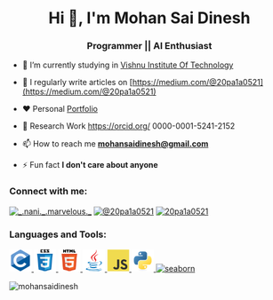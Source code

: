 <h1 align="center">Hi 👋, I'm Mohan Sai Dinesh</h1>
<h3 align="center">Programmer || AI Enthusiast</h3>

- 🔭 I’m currently studying in [Vishnu Institute Of Technology](https://www.vishnu.edu.in/)

- 📝 I regularly write articles on [https://medium.com/@20pa1a0521](https://medium.com/@20pa1a0521)
- ❤️ Personal [Portfolio](https://portfolio-qxcc.vercel.app/)
- 🔬 Research Work https://orcid.org/
0000-0001-5241-2152

- 📫 How to reach me **mohansaidinesh@gmail.com**

- ⚡ Fun fact **I don't care about anyone**

<h3 align="left">Connect with me:</h3>
<p align="left">
<a href="https://instagram.com/_.nani._.marvelous._" target="blank"><img align="center" src="https://raw.githubusercontent.com/rahuldkjain/github-profile-readme-generator/master/src/images/icons/Social/instagram.svg" alt="_.nani._.marvelous._" height="30" width="40" /></a>
<a href="https://medium.com/@20pa1a0521" target="blank"><img align="center" src="https://raw.githubusercontent.com/rahuldkjain/github-profile-readme-generator/master/src/images/icons/Social/medium.svg" alt="@20pa1a0521" height="30" width="40" /></a>
<a href="https://www.hackerrank.com/20pa1a0521" target="blank"><img align="center" src="https://raw.githubusercontent.com/rahuldkjain/github-profile-readme-generator/master/src/images/icons/Social/hackerrank.svg" alt="20pa1a0521" height="30" width="40" /></a>
</p>

<h3 align="left">Languages and Tools:</h3>
<p align="left"> <a href="https://www.cprogramming.com/" target="_blank" rel="noreferrer"> <img src="https://raw.githubusercontent.com/devicons/devicon/master/icons/c/c-original.svg" alt="c" width="40" height="40"/> </a> <a href="https://www.w3schools.com/css/" target="_blank" rel="noreferrer"> <img src="https://raw.githubusercontent.com/devicons/devicon/master/icons/css3/css3-original-wordmark.svg" alt="css3" width="40" height="40"/> </a> <a href="https://www.w3.org/html/" target="_blank" rel="noreferrer"> <img src="https://raw.githubusercontent.com/devicons/devicon/master/icons/html5/html5-original-wordmark.svg" alt="html5" width="40" height="40"/> </a> <a href="https://www.java.com" target="_blank" rel="noreferrer"> <img src="https://raw.githubusercontent.com/devicons/devicon/master/icons/java/java-original.svg" alt="java" width="40" height="40"/> </a> <a href="https://developer.mozilla.org/en-US/docs/Web/JavaScript" target="_blank" rel="noreferrer"> <img src="https://raw.githubusercontent.com/devicons/devicon/master/icons/javascript/javascript-original.svg" alt="javascript" width="40" height="40"/> </a> <a href="https://www.python.org" target="_blank" rel="noreferrer"> <img src="https://raw.githubusercontent.com/devicons/devicon/master/icons/python/python-original.svg" alt="python" width="40" height="40"/> </a> <a href="https://seaborn.pydata.org/" target="_blank" rel="noreferrer"> <img src="https://seaborn.pydata.org/_images/logo-mark-lightbg.svg" alt="seaborn" width="40" height="40"/> </a> </p>

<p><img align="center" src="https://github-readme-stats.vercel.app/api/top-langs?username=mohansaidinesh&show_icons=true&locale=en&layout=compact" alt="mohansaidinesh" /></p>
